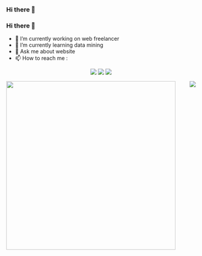 ### Hi there 👋

<!--
**wedding-for/wedding-for** is a ✨ _special_ ✨ repository because its `README.md` (this file) appears on your GitHub profile.

Here are some ideas to get you started:

- 🔭 I’m currently working on ...
- 🌱 I’m currently learning ...
- 👯 I’m looking to collaborate on ...
- 🤔 I’m looking for help with ...
- 💬 Ask me about ...
- 📫 How to reach me: ...
- 😄 Pronouns: ...
- ⚡ Fun fact: ...
-->
### Hi there 👋

- 🔭 I’m currently working on web freelancer
- 🌱 I’m currently learning data mining
- 💬 Ask me about website
- 📫 How to reach me :

<div align = "center">

[<img src="https://img.shields.io/badge/wedding-for-6fa5d1?&style=for-the-badge&logo=instagram&logoColor=white"/>](https://www.instagram.com/weddingfor01/)
[<img src="https://img.shields.io/badge/portfolio-web-%23.svg?&style=for-the-badge&logo=&logoColor=white%22"/>](https://wedding-for.github.io/)
[<img src="https://img.shields.io/badge/Email-d54b3e?&style=for-the-badge&logo=gmail&logoColor=white"/>](mailto:boscahya@gmail.com)

</div>

<div>
  <img align="left" width="450" class='maximal' src="https://github-readme-stats.vercel.app/api?username=wedding-for&show_icons=true&hide_border=false&line_height=30&icon_color=1b93c9&show_owner=true&count_private=true&hide=contribs,prs"/>
  
 <img align="right" src="https://github-readme-stats.vercel.app/api/top-langs/?username=wedding-for&hide=c%23&layout=compact&line_height=30)](https://github.com/anuraghazra/github-readme-stats"/>
  
</div>

 




<!--
**wedding-for/wedding-for** is a ✨ _special_ ✨ repository because its `README.md` (this file) appears on your GitHub profile.

Here are some ideas to get you started:

- 🔭 I’m currently working on ...
- 🌱 I’m currently learning ...
- 👯 I’m looking to collaborate on ...
- 🤔 I’m looking for help with ...
- 💬 Ask me about ...
- 📫 How to reach me: ...
- 😄 Pronouns: ...
- ⚡ Fun fact: ...
-->

